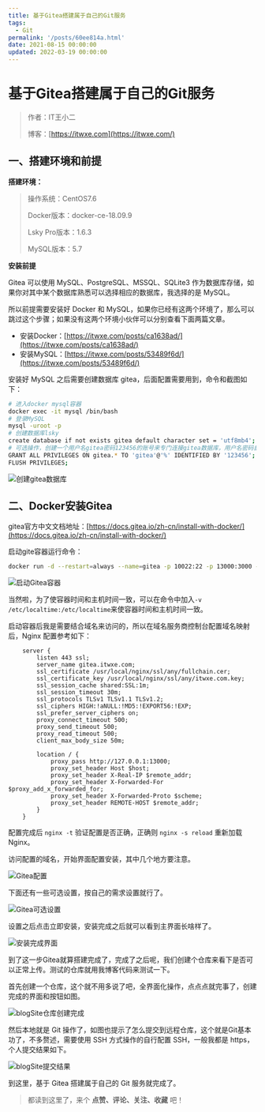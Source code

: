 ```yaml
---
title: 基于Gitea搭建属于自己的Git服务
tags:
  - Git
permalink: '/posts/60ee814a.html'
date: 2021-08-15 00:00:00
updated: 2022-03-19 00:00:00
---
```


# 基于Gitea搭建属于自己的Git服务

> 作者：IT王小二
>
> 博客：[https://itwxe.com](https://itwxe.com/)

## 一、搭建环境和前提

**搭建环境：**

> 操作系统：CentOS7.6
>
> Docker版本：docker-ce-18.09.9
>
> Lsky Pro版本：1.6.3
>
> MySQL版本：5.7

**安装前提**

Gitea 可以使用 MySQL、PostgreSQL、MSSQL、SQLite3 作为数据库存储，如果你对其中某个数据库熟悉可以选择相应的数据库，我选择的是 MySQL。

所以前提需要安装好 Docker 和 MySQL，如果你已经有这两个环境了，那么可以跳过这个步骤；如果没有这两个环境小伙伴可以分别查看下面两篇文章。

- 安装Docker：[https://itwxe.com/posts/ca1638ad/](https://itwxe.com/posts/ca1638ad/)
- 安装MySQL：[https://itwxe.com/posts/53489f6d/](https://itwxe.com/posts/53489f6d/)

安装好 MySQL 之后需要创建数据库 gitea，后面配置需要用到，命令和截图如下：

```bash
# 进入docker mysql容器
docker exec -it mysql /bin/bash
# 登录MySQL
mysql -uroot -p
# 创建数据库lsky
create database if not exists gitea default character set = 'utf8mb4';
# 可选操作，创建一个用户名gitea密码123456的账号来专门连接gitea数据库，用户名密码自定义后要记住喽，后面配置要用到
GRANT ALL PRIVILEGES ON gitea.* TO 'gitea'@'%' IDENTIFIED BY '123456';
FLUSH PRIVILEGES;
```

![创建gitea数据库](https://img.itwxe.com/i/2021/08/c5037e1d172c2.png)

## 二、Docker安装Gitea

gitea官方中文文档地址：[https://docs.gitea.io/zh-cn/install-with-docker/](https://docs.gitea.io/zh-cn/install-with-docker/)

启动gite容器运行命令：

```bash
docker run -d --restart=always --name=gitea -p 10022:22 -p 13000:3000 -v /itwxe/dockerData/gitea:/data gitea/gitea:1.14.6
```

![启动Gitea容器](https://img.itwxe.com/i/2021/08/aa623cd34e4b7.png)

当然啦，为了使容器时间和主机时间一致，可以在命令中加入`-v /etc/localtime:/etc/localtime`来使容器时间和主机时间一致。

启动容器后我是需要结合域名来访问的，所以在域名服务商控制台配置域名映射后，Nginx 配置参考如下：

```nginx
    server {
        listen 443 ssl;
        server_name gitea.itwxe.com;
        ssl_certificate /usr/local/nginx/ssl/any/fullchain.cer;
        ssl_certificate_key /usr/local/nginx/ssl/any/itwxe.com.key;
        ssl_session_cache shared:SSL:1m;
        ssl_session_timeout 30m;
        ssl_protocols TLSv1 TLSv1.1 TLSv1.2;
        ssl_ciphers HIGH:!aNULL:!MD5:!EXPORT56:!EXP;
        ssl_prefer_server_ciphers on;
        proxy_connect_timeout 500;
        proxy_send_timeout 500;
        proxy_read_timeout 500;
        client_max_body_size 50m;

        location / {
            proxy_pass http://127.0.0.1:13000;
            proxy_set_header Host $host;
            proxy_set_header X-Real-IP $remote_addr;
            proxy_set_header X-Forwarded-For $proxy_add_x_forwarded_for;
            proxy_set_header X-Forwarded-Proto $scheme;
            proxy_set_header REMOTE-HOST $remote_addr;
        }
    }
```

配置完成后 `nginx -t` 验证配置是否正确，正确则 `nginx -s reload` 重新加载 Nginx。

访问配置的域名，开始界面配置安装，其中几个地方要注意。

![Gitea配置](https://img.itwxe.com/i/2021/08/c83358fb2a8a6.png)

下面还有一些可选设置，按自己的需求设置就行了。

![Gitea可选设置](https://img.itwxe.com/i/2021/08/36e3f97e2e794.png)

设置之后点击立即安装，安装完成之后就可以看到主界面长啥样了。

![安装完成界面](https://img.itwxe.com/i/2021/08/7b8f1a25739e4.png)

到了这一步Gitea就算搭建完成了，完成了之后呢，我们创建个仓库来看下是否可以正常上传。测试的仓库就用我博客代码来测试一下。

首先创建一个仓库，这个就不用多说了吧，全界面化操作，点点点就完事了，创建完成的界面和按钮如图。

![blogSite仓库创建完成](https://img.itwxe.com/i/2021/08/eedbc2d533d34.png)

然后本地就是 Git 操作了，如图也提示了怎么提交到远程仓库，这个就是Git基本功了，不多赘述，需要使用 SSH 方式操作的自行配置 SSH，一般我都是 https，个人提交结果如下。

![blogSite提交结果](https://img.itwxe.com/i/2021/08/238b35cbc6da1.png)

到这里，基于 Gitea 搭建属于自己的 Git 服务就完成了。

> 都读到这里了，来个 **点赞、评论、关注、收藏** 吧！
